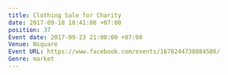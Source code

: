 ```yaml
---
title: Clothing Sale for Charity
date: 2017-09-18 18:41:00 +07:00
position: 37
Event date: 2017-09-23 21:00:00 +07:00
Venue: Nsquare
Event URL: https://www.facebook.com/events/1678244738884586/
Genre: market
---
```


